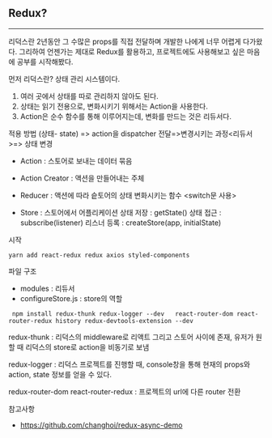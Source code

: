 ## Redux?

---

리덕스란 2년동안 그 수많은 props를 직접 전달하며 개발한 나에게 너무 어렵게 다가왔다.
그리하여 언젠가는 제대로 Redux를 활용하고, 프로젝트에도 사용해보고 싶은 마음에 공부를 시작해봤다.

먼저 리덕스란?
상태 관리 시스템이다.

1. 여러 곳에서 상태를 따로 관리하지 않아도 된다.
2. 상태는 읽기 전용으로, 변화시키기 위해서는 Action을 사용한다.
3. Action은 순수 함수를 통해 이루어지는데, 변화를 만드는 것은 리듀서다.

적용 방법
(상태- state) => action을 dispatcher 전달=>변경시키는 과정<리듀서>=> 상태 변경

- Action
  : 스토어로 보내는 데이터 묶음
- Action Creator
  : 액션을 만들어내는 주체

- Reducer
  : 액션에 따라 슽토어의 상태 변화시키는 함수 <switch문 사용>
- Store
  : 스토어에서 어플리케이션 상태 저장
  : getState() 상태 접근
  : subscribe(listener) 리스너 등록
  : createStore(app, initialState)

시작

```
yarn add react-redux redux axios styled-components
```

파일 구조

- modules : 리듀서
- configureStore.js : store의 역할

```
 npm install redux-thunk redux-logger --dev   react-router-dom react-router-redux history redux-devtools-extension --dev

```

redux-thunk : 리덕스의 middleware로 리액트 그리고 스토어 사이에 존재, 유저가 원할 때 리덕스의 store로 action을 비동기로 보냄

redux-logger : 리덕스 프로젝트를 진행할 때, console창을 통해 현재의 props와 action, state 정보를 얻을 수 있다.

redux-router-dom
react-router-redux : 프로젝트의 url에 다른 router 전환

참고사항

- https://github.com/changhoi/redux-async-demo
